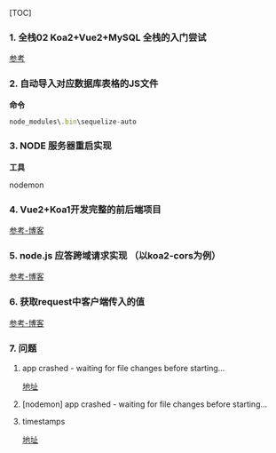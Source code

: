 [TOC]

### 1.  全栈02 Koa2+Vue2+MySQL 全栈的入门尝试 ###

[参考](https://blog.csdn.net/duola8789/article/details/80870413)
        

### 2. 自动导入对应数据库表格的JS文件 ###

**命令**

```js
node_modules\.bin\sequelize-auto
```

### 3. NODE 服务器重启实现 ###

**工具**

 nodemon



### 4. Vue2+Koa1开发完整的前后端项目 ###

[参考-博客](<https://molunerfinn.com/Vue+Koa>) 

### 5. node.js 应答跨域请求实现 （以koa2-cors为例） ###

[参考-博客](https://www.jianshu.com/p/5b3acded5182)

### 6. 获取request中客户端传入的值  ###

[参考-博客](https://www.jianshu.com/p/f9d3c281f484)

### 7. 问题 ###

1. app crashed - waiting for file changes before starting...

   [地址](https://www.imooc.com/qadetail/187650)

2. [nodemon] app crashed - waiting for file changes before starting...

3. timestamps

   [地址](https://blog.csdn.net/long902323/article/details/7988309)